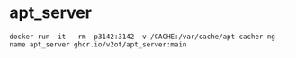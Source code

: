 # apt_server

```
docker run -it --rm -p3142:3142 -v /CACHE:/var/cache/apt-cacher-ng --name apt_server ghcr.io/v2ot/apt_server:main
```
